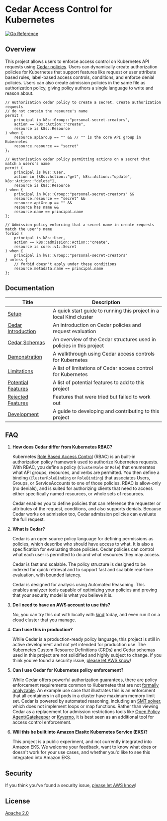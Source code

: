 # Cedar Access Control for Kubernetes

[![Go Reference](https://pkg.go.dev/badge/github.com/awslabs/cedar-access-control-for-k8s.svg)](https://pkg.go.dev/github.com/awslabs/cedar-access-control-for-k8s)

## Overview

This project allows users to enforce access control on Kubernetes API requests using [Cedar policies](https://www.cedarpolicy.com/).
Users can dynamically create authorization policies for Kubernetes that support features like request or user attribute based rules, label-based access controls, conditions, and enforce denial policies.
Users can also create admission policies in the same file as authorization policy, giving policy authors a single language to write and reason about.

```cedar
// Authorization cedar policy to create a secret. Create authorization requests
// do not contain the resource's name
permit (
    principal in k8s::Group::"personal-secret-creators",
    action == k8s::Action::"create",
    resource is k8s::Resource
) when {
    resource.apiGroup == "" && // "" is the core API group in Kubernetes
    resource.resource == "secret"
};

// Authorization cedar policy permitting actions on a secret that match a users's name
permit (
    principal is k8s::User,
    action in [k8s::Action::"get", k8s::Action::"update", k8s::Action::"delete"],
    resource is k8s::Resource
) when {
    principal in k8s::Group::"personal-secret-creators" &&
    resource.resource == "secret" &&
    resource.apiGroup == "" &&
    resource has name &&
    resource.name == principal.name
};

// Admission policy enforcing that a secret name in create requests match the user's name
forbid (
    principal is k8s::User,
    action == k8s::admission::Action::"create",
    resource is core::v1::Secret
) when {
    principal in k8s::Group::"personal-secret-creators"
} unless {
    // forbid doesn't apply under these conditions
    resource.metadata.name == principal.name
};
```

## Documentation

| Title | Description |
| -- | -- |
| [Setup](./docs/Setup.md) | A quick start guide to running this project in a local Kind cluster |
| [Cedar Introduction](./docs/CedarIntroduction.md) | An introduction on Cedar policies and request evaluation |
| [Cedar Schemas](./docs/CedarSchemas.md) | An overview of the Cedar structures used in policies in this project |
| [Demonstration](./docs/Demo.md) | A walkthrough using Cedar access controls for Kubernetes |
| [Limitations](./docs/Limitations.md) | A list of limitations of Cedar access control for Kubernetes |
| [Potential Features](./docs/FutureFeatures.md) | A list of potential features to add to this project |
| [Rejected Features](./docs/RejectedFeatures.md) | Features that were tried but failed to work out |
| [Development](./docs/Development.md) | A guide to developing and contributing to this project |

## FAQ

1. **How does Cedar differ from Kubernetes RBAC?**

    Kubernetes [Role Based Access Control][rbac] (RBAC) is an built-in authorization policy framework used to authorize Kubernetes requests.
    With RBAC, you define a policy (`ClusterRole` or `Role`) that enumerates what API groups, resources, and verbs are permitted.
    You then define a binding (`ClusterRoleBinding` or `RoleBinding`) that associates Users, Groups, or ServiceAccounts to one of those policies.
    RBAC is allow-only (no denials), and is suited for authorizing clients that need to access either specifically named resources, or whole sets of resources.

    Cedar enables you to define policies that can reference the requester or attributes of the request, conditions, and also supports denials.
    Because Cedar works on admission too, Cedar admission policies can evaluate the full request.

2. **What is Cedar?**

    Cedar is an open source policy language for defining permissions as policies, which describe who should have access to what.
    It is also a specification for evaluating those policies.
    Cedar policies can control what each user is permitted to do and what resources they may access.

    Cedar is fast and scalable.
    The policy structure is designed to be indexed for quick retrieval and to support fast and scalable real-time evaluation, with bounded latency.

    Cedar is designed for analysis using Automated Reasoning.
    This enables analyzer tools capable of optimizing your policies and proving that your security model is what you believe it is.

3. **Do I need to have an AWS account to use this?**

    No, you can try this out with locally with [kind] today, and even run it on a cloud cluster that you manage.

4. **Can I use this in production?**

   While Cedar is a production-ready policy language, this project is still in active development and not yet intended for production use.
   The Kubernetes Custom Resource Definitions (CRDs) and Cedar schemas used in this project are not solidified and highly subject to change.
   If you think you've found a security issue, [please let AWS know][aws security reporting]!

5. **Can I use Cedar for Kubernetes policy enforcement?**

    While Cedar offers powerful authorization guarantees, there are policy enforcement requirements common to Kubernetes that are not [formally analyzable][analyzable].
    An example use case that illustrates this is an enforcment that all containers in all pods in a cluster have maximum memory limit set.
    Cedar is powered by automated reasoning, including an [SMT solver], which does not implement loops or map functions.
    Rather than viewing Cedar as a replacement for admission restrictions tools like [Open Policy Agent/Gatekeeper][gatekeeper] or [Kyverno][kyverno], it is best seen as an additional tool for access control enforcement.

6. **Will this be built into Amazon Elasitc Kubernetes Service (EKS)?**

    This project is a public experiment, and not currently integrated into Amazon EKS.
    We welcome your feedback, want to know what does or doesn't work for your use cases, and whether you'd like to see this integrated into Amazon EKS.

[kind]: https://kind.sigs.k8s.io/
[rbac]: https://kubernetes.io/docs/reference/access-authn-authz/rbac/
[analyzable]: https://www.amazon.science/blog/how-we-built-cedar-with-automated-reasoning-and-differential-testing
[SMT solver]: https://en.wikipedia.org/wiki/Satisfiability_modulo_theories
[gatekeeper]: https://open-policy-agent.github.io/gatekeeper/website/
[kyverno]: https://kyverno.io/

## Security

If you think you've found a security issue, [please let AWS know][aws security reporting]!

[aws security reporting]: https://aws.amazon.com/security/vulnerability-reporting/

## License

[Apache 2.0](LICENSE)
